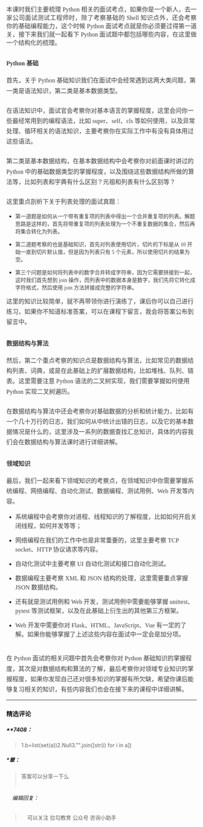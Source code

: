 <p style="text-align: justify; line-height: 1.75em;"></p>
<p style="text-align:justify;line-height: 150%;margin-bottom: 0pt;margin-top: 0pt;font-size: 11pt;color: #494949;"><span style="color: rgb(63, 63, 63); font-family: 微软雅黑, &quot;Microsoft YaHei&quot;; font-size: 16px;">本课时我们主要梳理 Python 相关的面试考点，如果你是一个新人，去一家公司面试测试工程师时，除了考察基础的 Shell 知识点外，还会考察你的基础编程能力，这个时候 Python 面试考点就是你必须要过得第一道关，接下来我们就一起看下 Python 面试题中都包括哪些内容，在这里做一个结构化的梳理。</span><br></p>
<h2><p><span style="color: rgb(63, 63, 63); font-family: 微软雅黑, &quot;Microsoft YaHei&quot;; font-size: 16px;">Python 基础</span></p></h2>
<p style="line-height: 1.7;margin-bottom: 0pt;margin-top: 0pt;font-size: 11pt;color: #494949;"><span style="color: rgb(63, 63, 63); font-family: 微软雅黑, &quot;Microsoft YaHei&quot;; font-size: 16px;">首先，关于 Python 基础知识我们在面试中会经常遇到这两大类问题，第一类是语法知识，第二类是基本数据类型。</span></p>
<p style="line-height: 1.7;margin-bottom: 0pt;margin-top: 0pt;font-size: 11pt;color: #494949;"><br></p>
<p style="line-height: 1.7;margin-bottom: 0pt;margin-top: 0pt;font-size: 11pt;color: #494949;"><span style="color: rgb(63, 63, 63); font-family: 微软雅黑, &quot;Microsoft YaHei&quot;; font-size: 16px;">在语法知识中，面试官会考察你对基本语言的掌握程度，这里会问你一些最经常用到的编程语法，比如 super、self、cls 等如何使用，以及异常处理、循环相关的语法知识，主要考察你在实际工作中有没有具体用过这些语法。</span></p>
<p style="line-height: 1.7;margin-bottom: 0pt;margin-top: 0pt;font-size: 11pt;color: #494949;"><br></p>
<p style="line-height: 1.7;margin-bottom: 0pt;margin-top: 0pt;font-size: 11pt;color: #494949;"><span style="color: rgb(63, 63, 63); font-family: 微软雅黑, &quot;Microsoft YaHei&quot;; font-size: 16px;">第二类是基本数据结构，在基本数据结构中会考察你对前面课时讲过的 Python 中的基础数据类型的掌握程度，以及围绕这些数据结构所做的算法等，比如列表和字典有什么区别？元祖和列表有什么区别等？</span></p>
<p style="line-height: 1.7;margin-bottom: 0pt;margin-top: 0pt;font-size: 11pt;color: #494949;"><br></p>
<p style="line-height: 1.7;margin-bottom: 0pt;margin-top: 0pt;font-size: 11pt;color: #494949;"><span style="color: rgb(63, 63, 63); font-family: 微软雅黑, &quot;Microsoft YaHei&quot;; font-size: 16px;">这里重点剖析下关于列表处理的面试真题：</span></p>
<ul>
 <li><p><span style="color: rgb(63, 63, 63); font-family: 微软雅黑, &quot;Microsoft YaHei&quot;;">第一道题是如何从一个带有重复项的列表中得出一个合并重复项的列表。解题思路是这样的，首先将带重复项的列表处理为一个不重复数据的集合，然后再将集合转化为列表。</span></p></li>
 <li><p><span style="color: rgb(63, 63, 63); font-family: 微软雅黑, &quot;Microsoft YaHei&quot;;">第二道题考察的也是基础知识，首先对列表使用切片，切片的下标是从 10 开始一直到</span><span style="color: rgb(63, 63, 63); font-family: 微软雅黑, &quot;Microsoft YaHei&quot;;">切片默认值</span><span style="color: rgb(63, 63, 63); font-family: 微软雅黑, &quot;Microsoft YaHei&quot;;">，但是因为列表只有 5 个元素，所以使用切片的结果为空。</span><br></p></li>
 <li><p><span style="color: rgb(63, 63, 63); font-family: 微软雅黑, &quot;Microsoft YaHei&quot;;">第三个问题是如何将列表中的数字合并转成字符串，因为它需要拼接到一起，这时我们首先想到 join 操作，而列表中的数据本身是数字，我们先将它转化成字符格式，然后使用 join 方法拼接成完整的字符串。</span><br></p></li>
</ul>
<p style="line-height: 1.7;margin-bottom: 0pt;margin-top: 0pt;font-size: 11pt;color: #494949;"><span style="color: rgb(63, 63, 63); font-family: 微软雅黑, &quot;Microsoft YaHei&quot;; font-size: 16px;">这里的知识比较简单，就不再带领你进行演练了，课后你可以自己进行练习，如果你不知道标准答案，可以在课程下留言，我会将答案公布到留言中。</span><br></p>
<h2><p><span style="color: rgb(63, 63, 63); font-family: 微软雅黑, &quot;Microsoft YaHei&quot;; font-size: 16px;">数据结构与算法</span></p></h2>
<p style="line-height: 1.7;margin-bottom: 0pt;margin-top: 0pt;font-size: 11pt;color: #494949;"><span style="color: rgb(63, 63, 63); font-family: 微软雅黑, &quot;Microsoft YaHei&quot;; font-size: 16px;">然后，第二个重点考察的知识点是数据结构与算法，比如常见的数据结构列表、词典，或是在此基础上的扩展数据结构，比如堆栈、队列、链表。这里需要注意 Python 语法的二叉树实现，我们需要掌握如何使用 Python 实现二叉树遍历。</span></p>
<p style="line-height: 1.7;margin-bottom: 0pt;margin-top: 0pt;font-size: 11pt;color: #494949;"><br></p>
<p style="line-height: 1.7;margin-bottom: 0pt;margin-top: 0pt;font-size: 11pt;color: #494949;"><span style="color: rgb(63, 63, 63); font-family: 微软雅黑, &quot;Microsoft YaHei&quot;; font-size: 16px;">在数据结构与算法中还会考察你对基础数据的分析和统计能力，比如有一个几十万行的日志，我们如何从中统计出错的日志，以及它的基本数据情况是什么的，这里涉及一系列的数据查找汇总知识，具体的内容我们会在数据结构与算法课时进行详细讲解。</span></p>
<h2><p><span style="color: rgb(63, 63, 63); font-family: 微软雅黑, &quot;Microsoft YaHei&quot;; font-size: 16px;">领域知识</span></p></h2>
<p style="line-height: 1.7;margin-bottom: 0pt;margin-top: 0pt;font-size: 11pt;color: #494949;"><span style="color: rgb(63, 63, 63); font-family: 微软雅黑, &quot;Microsoft YaHei&quot;; font-size: 16px;">最后，我们一起来看下领域知识的考察点，在领域知识中你需要掌握系统编程、网络编程、自动化测试、数据编程、测试用例、Web 开发等内容。</span></p>
<ul>
 <li><p><span style="color: rgb(63, 63, 63); font-family: 微软雅黑, &quot;Microsoft YaHei&quot;; font-size: 16px;">系统编程中会考察你对进程、线程知识的了解程度，比如如何开启关闭线程，如何并发等等；</span></p></li>
 <li><p><span style="color: rgb(63, 63, 63); font-family: 微软雅黑, &quot;Microsoft YaHei&quot;; font-size: 16px;">网络编程在我们的工作中也是非常重要的，这里主要考察 TCP socket、HTTP 协议请求等内容。</span></p></li>
 <li><p><span style="color: rgb(63, 63, 63); font-family: 微软雅黑, &quot;Microsoft YaHei&quot;; font-size: 16px;">自动化测试中主要考察 UI 自动化测试和接口自动化测试。</span></p></li>
 <li><p><span style="color: rgb(63, 63, 63); font-family: 微软雅黑, &quot;Microsoft YaHei&quot;; font-size: 16px;">数据编程主要考察 XML 和 JSON 结构的处理，这里需要重点掌握 JSON 数据结构。</span></p></li>
 <li><p><span style="color: rgb(63, 63, 63); font-family: 微软雅黑, &quot;Microsoft YaHei&quot;; font-size: 16px;">还有就是测试用例和 Web 开发，测试用例中需要能够掌握 unittest、pytest 等测试框架，以及在此基础上衍生出的其他第三方框架。</span></p></li>
 <li><p><span style="color: rgb(63, 63, 63); font-family: 微软雅黑, &quot;Microsoft YaHei&quot;; font-size: 16px;">Web 开发中需要你对 Flask、HTML、JavaScript、Vue 有一定的了解。如果你能够掌握了上述这些内容在面试中一定会是加分项。</span></p></li>
</ul>
<p style="line-height: 1.7;margin-bottom: 0pt;margin-top: 0pt;font-size: 11pt;color: #494949;"><br></p>
<p style="line-height: 1.7;margin-bottom: 0pt;margin-top: 0pt;font-size: 11pt;color: #494949;"><span style="color: rgb(63, 63, 63); font-family: 微软雅黑, &quot;Microsoft YaHei&quot;; font-size: 16px;">在 Python 面试的相关问题中首先会考察你对 Python 基础知识的掌握程度，其次是对数据结构和算法的了解，最后考察你对领域专业知识的掌握程度，如果你发现自己还对很多知识的掌握有所欠缺，希望你课后能够复习相关的知识，有些内容我们也会在接下来的课程中详细讲解。</span></p>

---

### 精选评论

##### **7408：
> 1.b=list(set(a))2.Null3."".join([str(i) for i in a])

##### *翠：
> <div>答案可以分享一下么</div><div><br></div>

 ###### &nbsp;&nbsp;&nbsp; 编辑回复：
> &nbsp;&nbsp;&nbsp; 可以关注 拉勾教育 公众号 咨询小助手

